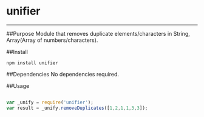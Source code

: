 # unifier

***
##Purpose
Module that removes duplicate elements/characters in String, Array(Array of numbers/characters).

##Install
```
npm install unifier
```
##Dependencies
No dependencies required.

##Usage

```js

var _unify = require('unifier');
var result = _unify.removeDuplicates([1,2,1,1,3,3]); 
```
